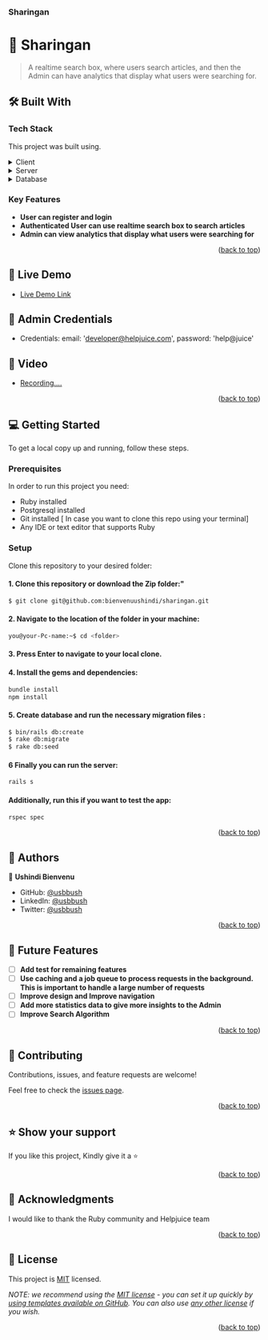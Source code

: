 <h3><b>Sharingan</b></h3>

# 📖 Sharingan <a name="about-project"></a>

> A realtime search box, where users search articles, and then the Admin can have analytics that display what users were searching for.


## 🛠 Built With <a name="built-with"></a>
### Tech Stack <a name="tech-stack"></a>

This project was built using.
<details>
  <summary>Client</summary>
  <ul>
    <li><a href="https://tailwindcss.com/">tailwind</a></li>
    <li><a href=https://www.w3schools.com/html/">HTML</a></li>
    <li><a href="https://developer.mozilla.org/en-US/docs/Web/CSS">CSS</a></li>
    <li><a href="https://stimulus.hotwired.dev/handbook/introduction">Stimulus</a></li>
  </ul>
</details>

<details>
  <summary>Server</summary>
  <ul>
    <li><a href="https://rubyonrails.org/">Ruby on Rails</a></li>
  </ul>
</details>

<details>
<summary>Database</summary>
  <ul>
    <li><a href="https://www.postgresql.org/">PostgreSQL</a></li>
  </ul>
</details>

<!-- Features -->

### Key Features <a name="key-features"></a>
- **User can register and login**
- **Authenticated User can use realtime search box to search articles**
- **Admin can view analytics that display what users were searching for**

<p align="right">(<a href="#readme-top">back to top</a>)</p>

<!-- LIVE DEMO -->

## 🚀 Live Demo <a name="live-demo"></a>

- [Live Demo Link](https://sharingan-89re.onrender.com/)
 ## 🚀 Admin Credentials <a name="live-demo"></a>   
- Credentials: email: 'developer@helpjuice.com', password: 'help@juice'
      
## 🚀 Video <a name="live-demo"></a>

- [Recording....](myvideo)

<p align="right">(<a href="#readme-top">back to top</a>)</p>

<!-- GETTING STARTED -->

## 💻 Getting Started <a name="getting-started"></a>


To get a local copy up and running, follow these steps.

### Prerequisites

In order to run this project you need:
- Ruby installed
- Postgresql installed
- Git installed [ In case you want to clone this repo using your terminal]
- Any IDE or text editor that supports Ruby
### Setup

Clone this repository to your desired folder:
#### 1. Clone this repository or download the Zip folder:"

```bash command
$ git clone git@github.com:bienvenuushindi/sharingan.git
```
#### 2. Navigate to the location of the folder in your machine:
```bash command
you@your-Pc-name:~$ cd <folder>
```
#### 3. Press Enter to navigate to your local clone.
#### 4. Install the gems and dependencies:
```bash command
bundle install
npm install
```
#### 5. Create database and run the necessary migration files :
```bash command
$ bin/rails db:create
$ rake db:migrate
$ rake db:seed
```
#### 6 Finally you can run the server:
```bash command
rails s
```

####  Additionally, run this if you want to test the app:
```bash command
rspec spec
```

<p align="right">(<a href="#readme-top">back to top</a>)</p>

<!-- AUTHORS -->

## 👥 Authors <a name="authors"></a>


👤 **Ushindi Bienvenu**
- GitHub: [@usbbush](https://github.com/bienvenuushindi)
- LinkedIn: [@usbbush](https://www.linkedin.com/in/usbbush/)
- Twitter: [@usbbush](https://www.twitter.com/usbbush/)

<p align="right">(<a href="#readme-top">back to top</a>)</p>

<!-- FUTURE FEATURES -->

## 🔭 Future Features <a name="future-features"></a>

- [ ] **Add test for remaining features**
- [ ] **Use caching and a job queue to process requests in the background. This is important to handle a large number of requests**
- [ ] **Improve design and Improve navigation**
- [ ] **Add more statistics data to give more insights to the Admin**
- [ ] **Improve Search Algorithm**

<p align="right">(<a href="#readme-top">back to top</a>)</p>

<!-- CONTRIBUTING -->

## 🤝 Contributing <a name="contributing"></a>

Contributions, issues, and feature requests are welcome!

Feel free to check the [issues page](../../issues/).

<p align="right">(<a href="#readme-top">back to top</a>)</p>

<!-- SUPPORT -->

## ⭐️ Show your support <a name="support"></a>


If you like this project, Kindly give it a  ⭐

<p align="right">(<a href="#readme-top">back to top</a>)</p>

<!-- ACKNOWLEDGEMENTS -->

## 🙏 Acknowledgments <a name="acknowledgements"></a>

I would like to thank the Ruby community and Helpjuice team

<p align="right">(<a href="#readme-top">back to top</a>)</p>

<!-- LICENSE -->

## 📝 License <a name="license"></a>

This project is [MIT](./LICENSE) licensed.

_NOTE: we recommend using the [MIT license](https://choosealicense.com/licenses/mit/) - you can set it up quickly by [using templates available on GitHub](https://docs.github.com/en/communities/setting-up-your-project-for-healthy-contributions/adding-a-license-to-a-repository). You can also use [any other license](https://choosealicense.com/licenses/) if you wish._

<p align="right">(<a href="#readme-top">back to top</a>)</p>
